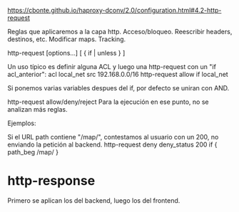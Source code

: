 https://cbonte.github.io/haproxy-dconv/2.0/configuration.html#4.2-http-request

Reglas que aplicaremos a la capa http.
Acceso/bloqueo.
Reescribir headers, destinos, etc.
Modificar maps.
Tracking.

http-request <action> [options...] [ { if | unless } <condition> ]


Un uso típico es definir alguna ACL y luego una http-request con un "if acl_anterior":
acl local_net src 192.168.0.0/16
http-request allow if local_net


Si ponemos varias variables despues del if, por defecto se uniran con AND.

http-request allow/deny/reject
Para la ejecución en ese punto, no se analizan más reglas.


Ejemplos:

Si el URL path contiene "/map/", contestamos al usuario con un 200, no enviando la petición al backend.
http-request deny deny_status 200 if { path_beg /map/ }



# http-response
Primero se aplican los del backend, luego los del frontend.
